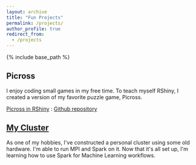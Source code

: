 ```yaml
---
layout: archive
title: "Fun Projects"
permalink: /projects/
author_profile: true
redirect_from:
  - /projects
---
```


{% include base_path %}

Picross
------
I enjoy coding small games in my free time. To teach myself RShiny, I created a version of my favorite puzzle game, Picross.

[Picross in RShiny](https://hbwaddel.shinyapps.io/Picross/) : [Github repository](https://github.com/hbwddl/rshiny-picross)

[My Cluster](https://hbwddl.github.io/projects/cluster/)
------
As one of my hobbies, I've constructed a personal cluster using some old hardware. I'm able to run MPI and Spark on it. Now that it's all set up, I'm learning how to use Spark for Machine Learning workflows.
